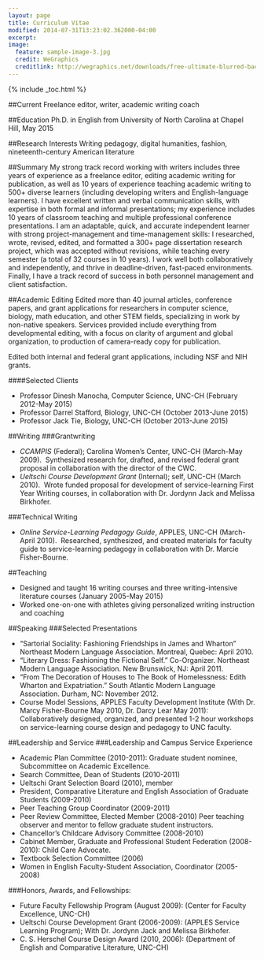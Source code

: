 ```yaml
---
layout: page
title: Curriculum Vitae
modified: 2014-07-31T13:23:02.362000-04:00
excerpt: 
image:
  feature: sample-image-3.jpg
  credit: WeGraphics
  creditlink: http://wegraphics.net/downloads/free-ultimate-blurred-background-pack/
---
```


{% include _toc.html %}

##Current
Freelance editor, writer, academic writing coach

##Education
Ph.D. in English from University of North Carolina at Chapel Hill, May 2015

##Research Interests 
Writing pedagogy, digital humanities, fashion, nineteenth-century American literature 

##Summary
My strong track record working with writers includes three years of experience as a freelance editor, editing academic writing for publication, as well as 10 years of experience teaching academic writing to 500+ diverse learners (including developing writers and English-language learners). I have excellent written and verbal communication skills, with expertise in both formal and informal presentations; my experience includes 10 years of classroom teaching and multiple professional conference presentations. I am an adaptable, quick, and accurate independent learner with strong project-management and time-management skills: I researched, wrote, revised, edited, and formatted a 300+ page dissertation research project, which was accepted without revisions, while teaching every semester (a total of 32 courses in 10 years). I work well both collaboratively and independently, and thrive in deadline-driven, fast-paced environments. Finally, I have a track record of success in both personnel management and client satisfaction. 

##Academic Editing
Edited more than 40 journal articles, conference papers, and grant applications for researchers in computer science, biology, math education, and other STEM fields, specializing in work by non-native speakers. Services provided include everything from developmental editing, with a focus on clarity of argument and global organization, to production of camera-ready copy for publication.

Edited both internal and federal grant applications, including NSF and NIH grants.

####Selected Clients
* Professor Dinesh Manocha, Computer Science, UNC-CH (February 2012-May 2015)
* Professor Darrel Stafford, Biology, UNC-CH (October 2013-June 2015)
* Professor Jack Tie, Biology, UNC-CH (October 2013-June 2015)

##Writing
###Grantwriting
* *CCAMPIS* (Federal); Carolina Women’s Center, UNC-CH (March-May 2009).  Synthesized research for, drafted, and revised federal grant proposal in collaboration with the director of the CWC. 
* *Ueltschi Course Development Grant* (Internal); self, UNC-CH (March 2010).  Wrote funded proposal for development of service-learning First Year Writing courses, in collaboration with Dr. Jordynn Jack and Melissa Birkhofer.

###Technical Writing
* *Online Service-Learning Pedagogy Guide*, APPLES, UNC-CH (March-April 2010).  Researched, synthesized, and created materials for faculty guide to service-learning pedagogy in collaboration with Dr. Marcie Fisher-Bourne.

##Teaching
* Designed and taught 16 writing courses and three writing-intensive literature courses (January 2005-May 2015)
* Worked one-on-one with athletes giving personalized writing instruction and coaching

##Speaking
###Selected Presentations
* “Sartorial Sociality: Fashioning Friendships in James and Wharton” Northeast Modern Language Association. Montreal, Quebec: April 2010. 
* “Literary Dress: Fashioning the Fictional Self.” Co-Organizer. Northeast Modern Language Association. New Brunswick, NJ: April 2011.
* “From The Decoration of Houses to The Book of Homelessness: Edith Wharton and Expatriation.” South Atlantic Modern Language Association. Durham, NC: November 2012.
* Course Model Sessions, APPLES Faculty Development Institute (With Dr. Marcy Fisher-Bourne May 2010, Dr. Darcy Lear May 2011): Collaboratively designed, organized, and presented 1-2 hour workshops on service-learning course design and pedagogy to UNC faculty. 

##Leadership and Service
###Leadership and Campus Service Experience
* Academic Plan Committee (2010-2011): Graduate student nominee, Subcommittee on Academic Excellence.
* Search Committee, Dean of Students (2010-2011)
* Ueltschi Grant Selection Board (2010), member
* President, Comparative Literature and English Association of Graduate Students (2009-2010) 
* Peer Teaching Group Coordinator (2009-2011)
* Peer Review Committee, Elected Member (2008-2010) Peer teaching observer and mentor to fellow graduate student instructors.
* Chancellor’s Childcare Advisory Committee (2008-2010)
* Cabinet Member, Graduate and Professional Student Federation (2008-2010): Child Care Advocate.
* Textbook Selection Committee (2006)
* Women in English Faculty-Student Association, Coordinator (2005-2008)
		
###Honors, Awards, and Fellowships:
* Future Faculty Fellowship Program (August 2009): (Center for Faculty Excellence, UNC-CH)
* Ueltschi Course Development Grant (2006-2009): (APPLES Service Learning Program); With Dr. Jordynn Jack and Melissa Birkhofer.
* C. S. Herschel Course Design Award (2010, 2006): (Department of English and Comparative Literature, UNC-CH)
   


